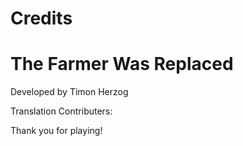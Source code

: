 # Credits

# The Farmer Was Replaced

Developed by Timon Herzog


Translation Contributers:


Thank you for playing!